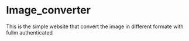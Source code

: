 # Image_converter
This is the simple website that convert the image in different formate with fullm authenticated
